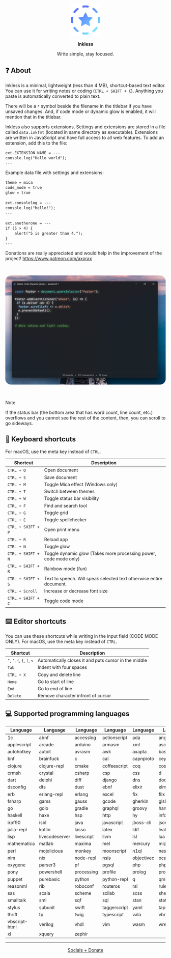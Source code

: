 <p align="center">
    <img src="./src-tauri/icons/icon.png" alt="Logo" width="100px" height="100px" />
</p>

<p align="center">
    <b>Inkless</b>
</p>

<p align="center">
    Write simple, stay focused.
</p>

## ❓ About

Inkless is a minimal, lightweight (less than 4 MB), shortcut-based text editor. You can use it for writing notes or coding (`CTRL + SHIFT + C`). Anything you paste is automatically converted to plain text.

There will be a `*` symbol beside the filename in the titlebar if you have unsaved changes. And, if code mode or dynamic glow is enabled, it will mention that in the titlebar.

Inkless also supports extensions. Settings and extensions are stored in a file called `data.inkfmt` (located in same directory as executable). Extensions are written in JavaScript and have full access to all web features. To add an extension, add this to the file:

```
ext.EXTENSION_NAME = ---
console.log("Hello world");
---
```

Example data file with settings and extensions:

```
theme = mica
code_mode = true
glow = true

ext.consolelog = ---
console.log("hello!");
---

ext.anotherone = ---
if (5 > 4) {
    alert("5 is greater than 4.");
}
---
```

Donations are really appreciated and would help in the improvement of the project! https://www.patreon.com/axorax

<br>

<p align="center">
    <img src="preview.png" alt="App Preview"/>
</p>

<br>

> [!NOTE]
> If the status bar (the bottom area that has word count, line count, etc.) overflows and you cannot see the rest of the content, then, you can scroll to go sideways.

## 🎹 Keyboard shortcuts

For macOS, use the meta key instead of `CTRL`.

| Shortcut           | Description                                                         |
| ------------------ | ------------------------------------------------------------------- |
| `CTRL + O`         | Open document                                                       |
| `CTRL + S`         | Save document                                                       |
| `CTRL + M`         | Toggle Mica effect (Windows only)                                   |
| `CTRL + T`         | Switch between themes                                               |
| `CTRL + W`         | Toggle status bar visibility                                        |
| `CTRL + F`         | Find and search tool                                                |
| `CTRL + G`         | Toggle grid                                                         |
| `CTRL + E`         | Toggle spellchecker                                                 |
| `CTRL + SHIFT + P` | Open print menu                                                     |
| `CTRL + R`         | Reload app                                                          |
| `CTRL + N`         | Toggle glow                                                         |
| `CTRL + SHIFT + N` | Toggle dynamic glow (Takes more processing power, code mode only)   |
| `CTRL + SHIFT + R` | Rainbow mode (fun)                                                  |
| `CTRL + SHIFT + S` | Text to speech. Will speak selected text otherwise entire document. |
| `CTRL + Scroll`    | Increase or decrease font size                                      |
| `CTRL + SHIFT + C` | Toggle code mode                                                    |

## ⌨️ Editor shortcuts

You can use these shortcuts while writing in the input field (CODE MODE ONLY). For macOS, use the meta key instead of `CTRL`.

| Shortcut                     | Description                                           |
| ---------------------------- | ----------------------------------------------------- |
| `"`, `'`, `(`, `{`, `[`, `<` | Automatically closes it and puts cursor in the middle |
| `Tab`                        | Indent with four spaces                               |
| `CTRL + X `                  | Copy and delete line                                  |
| `Home`                       | Go to start of line                                   |
| `End`                        | Go to end of line                                     |
| `Delete`                     | Remove character infront of cursor                    |

## 💻 Supported programming languages

| Language      | Language       | Language   | Language     | Language   | Language      | Language   |
| ------------- | -------------- | ---------- | ------------ | ---------- | ------------- | ---------- |
| 1c            | abnf           | accesslog  | actionscript | ada        | angelscript   | apache     |
| applescript   | arcade         | arduino    | armasm       | xml        | asciidoc      | aspectj    |
| autohotkey    | autoit         | avrasm     | awk          | axapta     | bash          | basic      |
| bnf           | brainfuck      | c          | cal          | capnproto  | ceylon        | clean      |
| clojure       | clojure-repl   | cmake      | coffeescript | coq        | cos           | cpp        |
| crmsh         | crystal        | csharp     | csp          | css        | d             | markdown   |
| dart          | delphi         | diff       | django       | dns        | dockerfile    | dos        |
| dsconfig      | dts            | dust       | ebnf         | elixir     | elm           | ruby       |
| erb           | erlang-repl    | erlang     | excel        | fix        | flix          | fortran    |
| fsharp        | gams           | gauss      | gcode        | gherkin    | glsl          | gml        |
| go            | golo           | gradle     | graphql      | groovy     | haml          | handlebars |
| haskell       | haxe           | hsp        | http         | hy         | inform7       | ini        |
| irpf90        | isbl           | java       | javascript   | jboss-cli  | json          | julia      |
| julia-repl    | kotlin         | lasso      | latex        | ldif       | leaf          | less       |
| lisp          | livecodeserver | livescript | llvm         | lsl        | lua           | makefile   |
| mathematica   | matlab         | maxima     | mel          | mercury    | mipsasm       | mizar      |
| perl          | mojolicious    | monkey     | moonscript   | n1ql       | nestedtext    | nginx      |
| nim           | nix            | node-repl  | nsis         | objectivec | ocaml         | openscad   |
| oxygene       | parser3        | pf         | pgsql        | php        | php-template  | plaintext  |
| pony          | powershell     | processing | profile      | prolog     | properties    | protobuf   |
| puppet        | purebasic      | python     | python-repl  | q          | qml           | r          |
| reasonml      | rib            | roboconf   | routeros     | rsl        | ruleslanguage | rust       |
| sas           | scala          | scheme     | scilab       | scss       | shell         | smali      |
| smalltalk     | sml            | sqf        | sql          | stan       | stata         | step21     |
| stylus        | subunit        | swift      | taggerscript | yaml       | tap           | tcl        |
| thrift        | tp             | twig       | typescript   | vala       | vbnet         | vbscript   |
| vbscript-html | verilog        | vhdl       | vim          | wasm       | wren          | x86asm     |
| xl            | xquery         | zephir     |              |            |               |            |

---

<p align="center">
    <a href="https://github.com/Axorax/socials">Socials + Donate</a>
</p>
